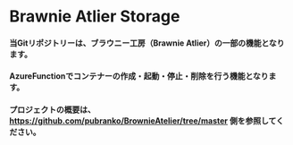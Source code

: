 # Brawnie Atlier Storage

#### 当Gitリポジトリーは、ブラウニー工房（Brawnie Atlier）の一部の機能となります。
#### AzureFunctionでコンテナーの作成・起動・停止・削除を行う機能となります。
#### プロジェクトの概要は、https://github.com/pubranko/BrownieAtelier/tree/master 側を参照してください。